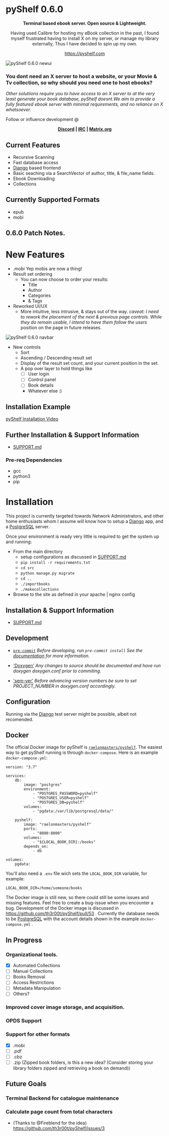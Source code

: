 # pyShelf 0.6.0

<p align="center"><b>Terminal based ebook server. Open source & Lightweight.</b></p>
<p align="center">Having used Calibre for hosting my eBook collection in the past, I found myself frustrated having to install X on my server, or manage my library externally, Thus I have decided to spin up my own.</p>
<p align="center"><a href="https://pyshelf.com">https://pyshelf.com</a></p>

![pyShelf 0.6.0 newui](https://github.com/th3r00t/pyShelf/raw/development/src/interface/static/img/pyShelf_frontend_0_2_0.png)


### You dont need an X server to host a website, or your Movie & Tv collection, so why should you need one to host ebooks?

_Other solutiions require you to have access to an X server to at the very least generate your book database, pyShelf doesnt.We aim to provide a fully featured ebook server with minimal requirements, and no reliance on X whatsoever._

Follow or influence development @ <p align="center"><b>
    <a href="https://discord.gg/H9TbNJS">Discord</a>
    | <a href="https://webchat.freenode.net/#pyshelf">IRC</a>
    | <a href="https://app.element.io/#/room/#irc_#pyshelf:pyshelf.com">Matrix.org</a>
</b></p>

## Current Features

* Recursive Scanning
* Fast database access
* [Django](https://www.djangoproject.com/) based frontend
* Basic seaching via a SearchVector of author, title, & file_name fields.
* Ebook Downloading
* Collections

## Currently Supported Formats

* epub
* mobi

## 0.6.0 Patch Notes.

# New Features

* .mobi Yep mobis are now a thing!
* Result set ordering
    * You can now choose to order your results:
        * Title
        * Author
        * Categories
        * & Tags
* Reworked UI/UX
    * More intuitive, less intrusive, & stays out of the way. <i>caveat: I need to rework the placement of the next & previous page controls. While they do remain usable, I intend to have them follow the users</i>
        position on the page in future releases.

![pyShelf 0.6.0 navbar](https://github.com/th3r00t/pyShelf/raw/development/src/interface/static/img/navbar.png)

* New controls
    * Sort
    * Ascending / Descending result set
    * Display of the result set count, and your current position in the set.
    * A pop over layer to hold things like
        * [ ] User login
        * [ ] Control panel
        * [ ] Book details
        * Whatever else :)

## Installation Example

<a href="https://vimeo.com/382292764" target="_blank">pyShelf Installation Video</a>

## Further Installation & Support Information

* [SUPPORT.md](https://github.com/th3r00t/pyShelf/blob/development/.github/SUPPORT.md)

### Pre-req Dependencies

* gcc
* python3
* pip

# Installation

This project is currently targeted towards Network Administrators, and other home
enthusiasts whom I assume will know how to setup a [Django](https://www.djangoproject.com/) app, and a
[PostgreSQL](https://www.postgresql.org/) server.

Once your environment is ready very little is required to get the system up and running:
* From the main directory
    * setup configurations as discussed in [SUPPORT.md](https://github.com/th3r00t/pyShelf/blob/development/.github/SUPPORT.md)
    * `pip install -r requirements.txt`
    * `cd src`
    * `python manage.py migrate`
    * `cd ..`
    * `./importbooks`
    * `./makecollections`
* Browse to the site as defined in your apache | nginx config

## Installation & Support Information

* [SUPPORT.md](https://github.com/th3r00t/pyShelf/blob/development/.github/SUPPORT.md)

## Development

* [`pre-commit`](https://pre-commit.com/)
_Before developing, run `pre-commit install` See the [documentation](https://pre-commit.com/) for more information._

* ['Doxygen'](http://www.doxygen.nl/)
_Any changes to source should be documented and have run doxygen doxygen.conf prior to commiting._

* ['sem-ver'](https://semver.org)
_Before advancing version numbers be sure to set PROJECT_NUMBER in doxygen.conf accordingly._

## Configuration

Running via the [Django](https://www.djangoproject.com/) test server might be possible, albeit not recomended.

## Docker

The official Docker image for pyShelf is [`raelonmasters/pyshelf`](https://hub.docker.com/r/raelonmasters/pyshelf). The easiest way to get pyShelf running is through `docker-compose`. Here is an example `docker-compose.yml`:

```
version: "3.7"

services:
    db:
        image: "postgres"
        environment:
            - "POSTGRES_PASSWORD=pyshelf"
            - "POSTGRES_USER=pyshelf"
            - "POSTGRES_DB=pyshelf"
        volumes:
            - "pgdata:/var/lib/postgresql/data/"

    pyshelf:
        image: "raelonmasters/pyshelf"
        ports: 
            - "8080:8000"
        volumes:
            - "${LOCAL_BOOK_DIR}:/books"
        depends_on:
            - db

volumes:
    pgdata:
```

You'll also need a `.env` file wich sets the `LOCAL_BOOK_DIR` variable, for example:

```
LOCAL_BOOK_DIR=/home/someone/books
```

The Docker image is still new, so there could still be some issues and missing features. Feel free to create a bug-issue when you encounter a bug. Development of the Docker image is discussed in https://github.com/th3r00t/pyShelf/pull/53 . Currently the database needs to be [PostgreSQL](https://www.postgresql.org/) with the account details shown in the example `docker-compose.yml` .

## In Progress

### Organizational tools.

- [x] Automated Collections
- [ ] Manual Collections
- [ ] Books Removal
- [ ] Access Restrictions
- [ ] Metadata Manipulation
- [ ] Others?

### Improved cover image storage, and acquisition.

### OPDS Support

### Support for other formats

- [x] .mobi
- [ ] .pdf
- [ ] .cbz
- [ ] .zip (Zipped book folders, is this a new idea? (Consider storing your library folders zipped and retrieving a book on demand))

## Future Goals

### Terminal Backend for catalogue maintenance

### Calculate page count from total characters

  * (Thanks to @Fireblend for the idea) https://github.com/th3r00t/pyShelf/issues/3
